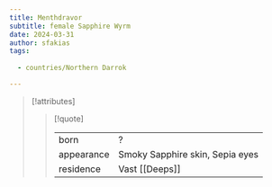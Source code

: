 ```yaml
---
title: Menthdravor
subtitle: female Sapphire Wyrm
date: 2024-03-31
author: sfakias
tags:
  
  - countries/Northern Darrok

---
```

> [!attributes]
> 
> > [!quote]
> >
> > | | |
> > | --- | --- |
> > | born | ? |
> > | appearance | Smoky Sapphire skin, Sepia eyes |
> > | residence | Vast [[Deeps]] |
